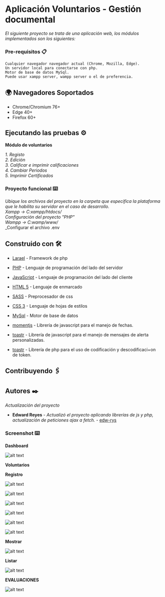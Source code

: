 # Aplicación Voluntarios - Gestión documental

_El siguiente proyecto se trata de una aplicación web, los módulos implementados son los siguientes:_



### Pre-requisitos 📋

```
Cualquier navegador navegador actual (Chrome, Mozilla, Edge).
Un servidor local para conectarse con php. 
Motor de base de datos MySql.
Puede usar xampp server, wampp server o el de preferencia.
```
## :earth_africa: Navegadores Soportados

* Chrome/Chromium 76+
* Edge 40+
* Firefox 60+

## Ejecutando las pruebas ⚙️
**Módulo de voluntarios** 

_1. Registo_\
_2. Edición_\
_3. Calificar e imprimir calificaciones_\
_4. Cambiar Periodos_\
_5. Imprimir Certificados_

### Proyecto funcional ⌨️

_Ubique los archivos del proyecto en la carpeta que especifica la plataforma que le habilita su servidor en el caso de desarrollo._\
_Xampp -> C:xampp/htdocs/_\
_Configuración del proyecto "PHP"_\
_Wampp -> C:wamp/www/_\
_Configurar el archivo .env 

## Construido con 🛠️

* [Larael](https://laravel.com/docs/8.x) - Framework de php

* [PHP](http://php.net/manual/es/index.php) - Lenguaje de programación del lado del servidor
* [JavaScript](https://developer.mozilla.org/es/docs/Web/JavaScript) - Lenguaje de programación del lado del cliente
* [HTML 5](https://developer.mozilla.org/es/docs/HTML/HTML5) - Lenguaje de enmarcado
* [SASS](https://sass-lang.com/) - Preprocesador de css
* [CSS 3](https://developer.mozilla.org/es/docs/Archive/CSS3) - Lenguaje de hojas de estilos
* [MySql](https://www.mysql.com/) - Motor de base de datos

* [momentjs](https://momentjs.com/docs/) - Librería de javascript para el manejo de fechas.
* [toastr](https://github.com/CodeSeven/toastr) - Librería de javascript para el manejo de mensajes de alerta personalizadas.
* [toastr](https://github.com/firebase/php-jwt) - Librería de php para el uso de codificación y descodificaci+on de token.


## Contribuyendo 🖇️

## Autores ✒️
_Actualización del proyecto_

* **Edward Reyes** - *Actualizó el proyecto aplicando librerías de js y php, actualización de peticiones ajax a fetch.* - [edw-rys](https://github.com/edw-rys)


### Screenshot ⌨️

__Dashboard__

![alt text](https://raw.githubusercontent.com/edw-rys/voluntarios/master/img/readme/dashboard.png)


__Voluntarios__

__Registro__


![alt text](https://raw.githubusercontent.com/edw-rys/voluntarios/master/img/readme/registro_1.png)


![alt text](https://raw.githubusercontent.com/edw-rys/voluntarios/master/img/readme/registro_2.png)


![alt text](https://raw.githubusercontent.com/edw-rys/voluntarios/master/img/readme/registro_3.png)


![alt text](https://raw.githubusercontent.com/edw-rys/voluntarios/master/img/readme/registro_4.png)


![alt text](https://raw.githubusercontent.com/edw-rys/voluntarios/master/img/readme/registro_5.png)


![alt text](https://raw.githubusercontent.com/edw-rys/voluntarios/master/img/readme/registro_6.png)


__Mostrar__


![alt text](https://raw.githubusercontent.com/edw-rys/voluntarios/master/img/readme/show_voluntario.png)


__Listar__


![alt text](https://raw.githubusercontent.com/edw-rys/voluntarios/master/img/readme/show_table_voluntarios.png)


__EVALUACIONES__

![alt text](https://raw.githubusercontent.com/edw-rys/voluntarios/master/img/readme/show_evaluacionesS.png)

